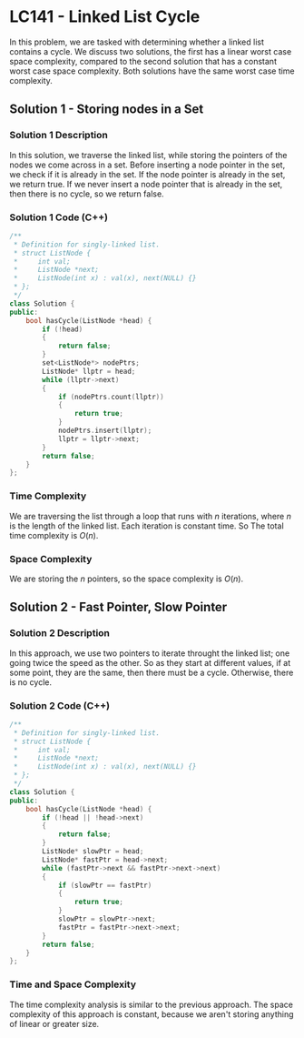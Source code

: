 # LC141 - Linked List Cycle

In this problem, we are tasked with determining whether a linked list contains a cycle. We discuss two solutions, the first has a linear worst case space complexity, compared to the second solution that has a constant worst case space complexity. Both solutions have the same worst case time complexity.

## Solution 1 - Storing nodes in a Set

### Solution 1 Description

In this solution, we traverse the linked list, while storing the pointers of the nodes we come across in a set. Before inserting a node pointer in the set, we check if it is already in the set. If the node pointer is already in the set, we return true. If we never insert a node pointer that is already in the set, then there is no cycle, so we return false. 

### Solution 1 Code (C++)

```c++
/**
 * Definition for singly-linked list.
 * struct ListNode {
 *     int val;
 *     ListNode *next;
 *     ListNode(int x) : val(x), next(NULL) {}
 * };
 */
class Solution {
public:
    bool hasCycle(ListNode *head) {
        if (!head)
        {
            return false;
        }
        set<ListNode*> nodePtrs;
        ListNode* llptr = head;
        while (llptr->next)
        {
            if (nodePtrs.count(llptr))
            {
                return true;
            }
            nodePtrs.insert(llptr);
            llptr = llptr->next;
        }
        return false;
    }
};
```

### Time Complexity

We are traversing the list through a loop that runs with $n$ iterations, where $n$ is the length of the linked list. Each iteration is constant time. So The total time complexity is $O(n)$.

### Space Complexity

We are storing the $n$ pointers, so the space complexity is $O(n)$.

## Solution 2 - Fast Pointer, Slow Pointer

### Solution 2 Description

In this approach, we use two pointers to iterate throught the linked list; one going twice the speed as the other. So as they start at different values, if at some point, they are the same, then there must be a cycle. Otherwise, there is no cycle. 

### Solution 2 Code (C++)

```c++
/**
 * Definition for singly-linked list.
 * struct ListNode {
 *     int val;
 *     ListNode *next;
 *     ListNode(int x) : val(x), next(NULL) {}
 * };
 */
class Solution {
public:
    bool hasCycle(ListNode *head) {
        if (!head || !head->next)
        {
            return false;
        }
        ListNode* slowPtr = head;
        ListNode* fastPtr = head->next;
        while (fastPtr->next && fastPtr->next->next)
        {
            if (slowPtr == fastPtr)
            {
                return true;
            }
            slowPtr = slowPtr->next;
            fastPtr = fastPtr->next->next;
        }
        return false;
    }
};
```
### Time and Space Complexity

The time complexity analysis is similar to the previous approach. The space complexity of this approach is constant, because we aren't storing anything of linear or greater size.  